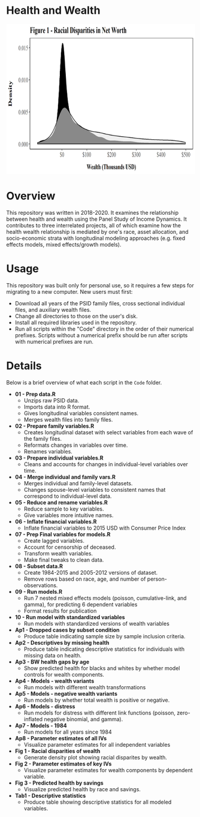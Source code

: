 # Health and Wealth
<p align="center">
  <img src="./Images/Figure.png" height="400">
</p>

# Overview
This repository was written in 2018-2020. It examines the relationship between health and wealth using the Panel Study of Income Dynamics. It contributes to three interrelated projects, all of which examine how the health wealth relationship is mediated by one's race, asset allocation, and socio-economic strata with longitudinal modeling approaches (e.g. fixed effects models, mixed effects/growth models).

# Usage
This repository was built only for personal use, so it requires a few steps for migrating to a new computer. New users must first:
- Download all years of the PSID family files, cross sectional individual files, and auxiliary wealth files.
- Change all directories to those on the user's disk.
- Install all required libraries used in the repository.
- Run all scripts within the "Code" directory in the order of their numerical prefixes. Scripts without a numerical prefix should be run after scripts with numerical prefixes are run. 

# Details
Below is a brief overview of what each script in the `Code` folder.

- **01 - Prep data.R**
    - Unzips raw PSID data.
    - Imports data into R format.
    - Gives longitudinal variables consistent names.
    - Merges wealth files into family files.
- **02 - Prepare family variables.R**
    - Creates longitudinal dataset with select variables from each wave of the family files.
    - Reformats changes in variables over time.
    - Renames variables.
- **03 - Prepare individual variables.R**
    - Cleans and accounts for changes in individual-level variables over time.
- **04 - Merge individual and family vars.R**
    - Merges individual and family-level datasets.
    - Changes spouse-level variables to consistent names that correspond to individual-level data.
- **05 - Reduce and rename variables.R**
    - Reduce sample to key variables.
    - Give variables more intuitive names.
- **06 - Inflate financial variables.R**
    - Inflate financial variables to 2015 USD with Consumer Price Index
- **07 - Prep Final variables for models.R**
    - Create lagged variables.
    - Account for censorship of deceased.
    - Transform wealth variables.
    - Make final tweaks to clean data.
- **08 - Subset data.R**
    - Create 1984-2015 and 2005-2012 versions of dataset.
    - Remove rows based on race, age, and number of person-observations.
- **09 - Run models.R**
    - Run 7 nested mixed effects models (poisson, cumulative-link, and gamma), for predicting 6 dependent variables 
    - Format results for publication
- **10 - Run model with standardized variables**
    - Run models with standardized versions of wealth variables
- **Ap1 - Dropped cases by subset condition**
    - Produce table indicating sample size by sample inclusion criteria.
- **Ap2 - Descriptives by missing health**
    - Produce table indicating descriptive statistics for individuals with missing data on health.
- **Ap3 - BW health gaps by age**
    - Show predicted health for blacks and whites by whether model controls for wealth components.
- **Ap4 - Models - wealth variants**
    - Run models with different wealth transformations
- **Ap5 - Models - negative wealth variants**
    - Run models by whether total wealth is positive or negative.
- **Ap6 - Models - distress**
    - Run models for distress with different link functions (poisson, zero-inflated negative binomial, and gamma).
- **Ap7 - Models - 1984**
    - Run models for all years since 1984
- **Ap8 - Parameter estimates of all IVs**
    - Visualize parameter estimates for all independent variables
- **Fig 1 - Racial disparities of wealth**
    - Generate density plot showing racial disparites by wealth.
- **Fig 2 - Parameter estimates of key IVs**
    - Visualize parameter estimates for wealth components by dependent variable.
- **Fig 3 - Predicted health by savings**
    - Visualize predicted health by race and savings.
- **Tab1 - Descriptive statistics**
    - Produce table showing descriptive statistics for all modeled variables.
